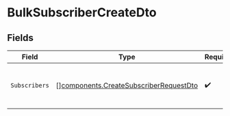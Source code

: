 # BulkSubscriberCreateDto


## Fields

| Field                                                                                            | Type                                                                                             | Required                                                                                         | Description                                                                                      |
| ------------------------------------------------------------------------------------------------ | ------------------------------------------------------------------------------------------------ | ------------------------------------------------------------------------------------------------ | ------------------------------------------------------------------------------------------------ |
| `Subscribers`                                                                                    | [][components.CreateSubscriberRequestDto](../../models/components/createsubscriberrequestdto.md) | :heavy_check_mark:                                                                               | An array of subscribers to be created in bulk.                                                   |